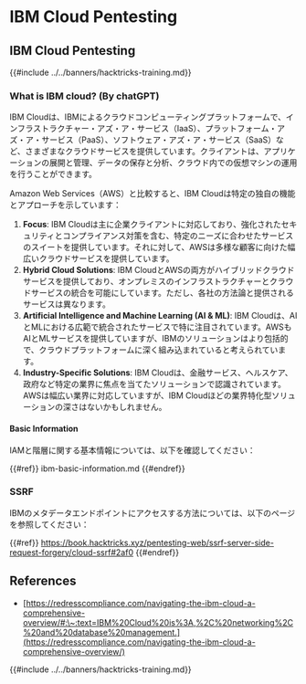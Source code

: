 # IBM Cloud Pentesting

## IBM Cloud Pentesting

{{#include ../../banners/hacktricks-training.md}}

### What is IBM cloud? (By chatGPT)

IBM Cloudは、IBMによるクラウドコンピューティングプラットフォームで、インフラストラクチャー・アズ・ア・サービス（IaaS）、プラットフォーム・アズ・ア・サービス（PaaS）、ソフトウェア・アズ・ア・サービス（SaaS）など、さまざまなクラウドサービスを提供しています。クライアントは、アプリケーションの展開と管理、データの保存と分析、クラウド内での仮想マシンの運用を行うことができます。

Amazon Web Services（AWS）と比較すると、IBM Cloudは特定の独自の機能とアプローチを示しています：

1. **Focus**: IBM Cloudは主に企業クライアントに対応しており、強化されたセキュリティとコンプライアンス対策を含む、特定のニーズに合わせたサービスのスイートを提供しています。それに対して、AWSは多様な顧客に向けた幅広いクラウドサービスを提供しています。
2. **Hybrid Cloud Solutions**: IBM CloudとAWSの両方がハイブリッドクラウドサービスを提供しており、オンプレミスのインフラストラクチャーとクラウドサービスの統合を可能にしています。ただし、各社の方法論と提供されるサービスは異なります。
3. **Artificial Intelligence and Machine Learning (AI & ML)**: IBM Cloudは、AIとMLにおける広範で統合されたサービスで特に注目されています。AWSもAIとMLサービスを提供していますが、IBMのソリューションはより包括的で、クラウドプラットフォームに深く組み込まれていると考えられています。
4. **Industry-Specific Solutions**: IBM Cloudは、金融サービス、ヘルスケア、政府など特定の業界に焦点を当てたソリューションで認識されています。AWSは幅広い業界に対応していますが、IBM Cloudほどの業界特化型ソリューションの深さはないかもしれません。

#### Basic Information

IAMと階層に関する基本情報については、以下を確認してください：

{{#ref}}
ibm-basic-information.md
{{#endref}}

### SSRF

IBMのメタデータエンドポイントにアクセスする方法については、以下のページを参照してください：

{{#ref}}
https://book.hacktricks.xyz/pentesting-web/ssrf-server-side-request-forgery/cloud-ssrf#2af0
{{#endref}}

## References

- [https://redresscompliance.com/navigating-the-ibm-cloud-a-comprehensive-overview/#:\~:text=IBM%20Cloud%20is%3A,%2C%20networking%2C%20and%20database%20management.](https://redresscompliance.com/navigating-the-ibm-cloud-a-comprehensive-overview/)

{{#include ../../banners/hacktricks-training.md}}
